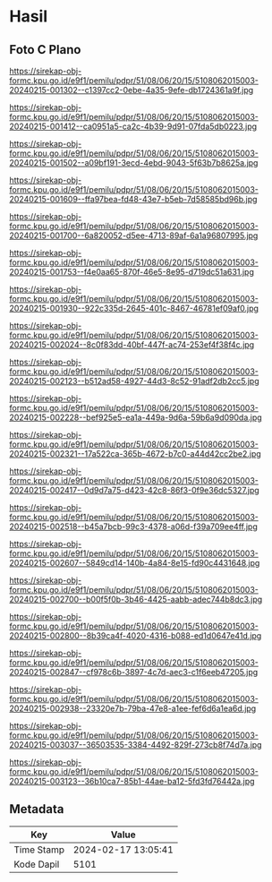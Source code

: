 # Hasil

## Foto C Plano

https://sirekap-obj-formc.kpu.go.id/e9f1/pemilu/pdpr/51/08/06/20/15/5108062015003-20240215-001302--c1397cc2-0ebe-4a35-9efe-db1724361a9f.jpg

https://sirekap-obj-formc.kpu.go.id/e9f1/pemilu/pdpr/51/08/06/20/15/5108062015003-20240215-001412--ca0951a5-ca2c-4b39-9d91-07fda5db0223.jpg

https://sirekap-obj-formc.kpu.go.id/e9f1/pemilu/pdpr/51/08/06/20/15/5108062015003-20240215-001502--a09bf191-3ecd-4ebd-9043-5f63b7b8625a.jpg

https://sirekap-obj-formc.kpu.go.id/e9f1/pemilu/pdpr/51/08/06/20/15/5108062015003-20240215-001609--ffa97bea-fd48-43e7-b5eb-7d58585bd96b.jpg

https://sirekap-obj-formc.kpu.go.id/e9f1/pemilu/pdpr/51/08/06/20/15/5108062015003-20240215-001700--6a820052-d5ee-4713-89af-6a1a96807995.jpg

https://sirekap-obj-formc.kpu.go.id/e9f1/pemilu/pdpr/51/08/06/20/15/5108062015003-20240215-001753--f4e0aa65-870f-46e5-8e95-d719dc51a631.jpg

https://sirekap-obj-formc.kpu.go.id/e9f1/pemilu/pdpr/51/08/06/20/15/5108062015003-20240215-001930--922c335d-2645-401c-8467-46781ef09af0.jpg

https://sirekap-obj-formc.kpu.go.id/e9f1/pemilu/pdpr/51/08/06/20/15/5108062015003-20240215-002024--8c0f83dd-40bf-447f-ac74-253ef4f38f4c.jpg

https://sirekap-obj-formc.kpu.go.id/e9f1/pemilu/pdpr/51/08/06/20/15/5108062015003-20240215-002123--b512ad58-4927-44d3-8c52-91adf2db2cc5.jpg

https://sirekap-obj-formc.kpu.go.id/e9f1/pemilu/pdpr/51/08/06/20/15/5108062015003-20240215-002228--bef925e5-ea1a-449a-9d6a-59b6a9d090da.jpg

https://sirekap-obj-formc.kpu.go.id/e9f1/pemilu/pdpr/51/08/06/20/15/5108062015003-20240215-002321--17a522ca-365b-4672-b7c0-a44d42cc2be2.jpg

https://sirekap-obj-formc.kpu.go.id/e9f1/pemilu/pdpr/51/08/06/20/15/5108062015003-20240215-002417--0d9d7a75-d423-42c8-86f3-0f9e36dc5327.jpg

https://sirekap-obj-formc.kpu.go.id/e9f1/pemilu/pdpr/51/08/06/20/15/5108062015003-20240215-002518--b45a7bcb-99c3-4378-a06d-f39a709ee4ff.jpg

https://sirekap-obj-formc.kpu.go.id/e9f1/pemilu/pdpr/51/08/06/20/15/5108062015003-20240215-002607--5849cd14-140b-4a84-8e15-fd90c4431648.jpg

https://sirekap-obj-formc.kpu.go.id/e9f1/pemilu/pdpr/51/08/06/20/15/5108062015003-20240215-002700--b00f5f0b-3b46-4425-aabb-adec744b8dc3.jpg

https://sirekap-obj-formc.kpu.go.id/e9f1/pemilu/pdpr/51/08/06/20/15/5108062015003-20240215-002800--8b39ca4f-4020-4316-b088-ed1d0647e41d.jpg

https://sirekap-obj-formc.kpu.go.id/e9f1/pemilu/pdpr/51/08/06/20/15/5108062015003-20240215-002847--cf978c6b-3897-4c7d-aec3-c1f6eeb47205.jpg

https://sirekap-obj-formc.kpu.go.id/e9f1/pemilu/pdpr/51/08/06/20/15/5108062015003-20240215-002938--23320e7b-79ba-47e8-a1ee-fef6d6a1ea6d.jpg

https://sirekap-obj-formc.kpu.go.id/e9f1/pemilu/pdpr/51/08/06/20/15/5108062015003-20240215-003037--36503535-3384-4492-829f-273cb8f74d7a.jpg

https://sirekap-obj-formc.kpu.go.id/e9f1/pemilu/pdpr/51/08/06/20/15/5108062015003-20240215-003123--36b10ca7-85b1-44ae-ba12-5fd3fd76442a.jpg


## Metadata

| Key        | Value               |
| ---------- | ------------------- |
| Time Stamp | 2024-02-17 13:05:41 |
| Kode Dapil | 5101                |



